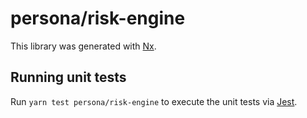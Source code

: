 # persona/risk-engine

This library was generated with [Nx](https://nx.dev).

## Running unit tests

Run `yarn test persona/risk-engine` to execute the unit tests via [Jest](https://jestjs.io).
